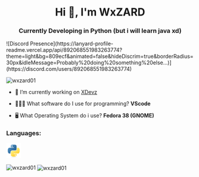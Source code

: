 <h1 align="center">Hi 👋, I'm WxZARD</h1>
<h3 align="center">Currently Developing in Python (but i will learn java xd)</h3>
![Discord Presence](https://lanyard-profile-readme.vercel.app/api/892068551983263774?theme=light&bg=809ecf&animated=false&hideDiscrim=true&borderRadius=30px&idleMessage=Probably%20doing%20something%20else...)](https://discord.com/users/892068551983263774)
<p align="left"> <img src="https://komarev.com/ghpvc/?username=wxzard01&label=Profile%20views&color=0e75b6&style=flat" alt="wxzard01" /> </p>

- 🔭 I’m currently working on [XDevz](https://dsc.gg/xdevz)

- 👨🏻‍💻 What software do I use for programming? **VScode**

- 🖥️ What Operating System do i use? **Fedora 38 (GNOME)**

<h3 align="left">Languages:</h3>
<p align="left"> <a href="https://www.python.org" target="_blank" rel="noreferrer"> <img src="https://raw.githubusercontent.com/devicons/devicon/master/icons/python/python-original.svg" alt="python" width="40" height="40"/> </a> </p>

<p><img align="left" src="https://github-readme-stats.vercel.app/api/top-langs?username=wxzard01&show_icons=true&locale=en&layout=compact" alt="wxzard01" /></p>

<p>&nbsp;<img align="center" src="https://github-readme-stats.vercel.app/api?username=wxzard01&show_icons=true&locale=en" alt="wxzard01" /></p>
